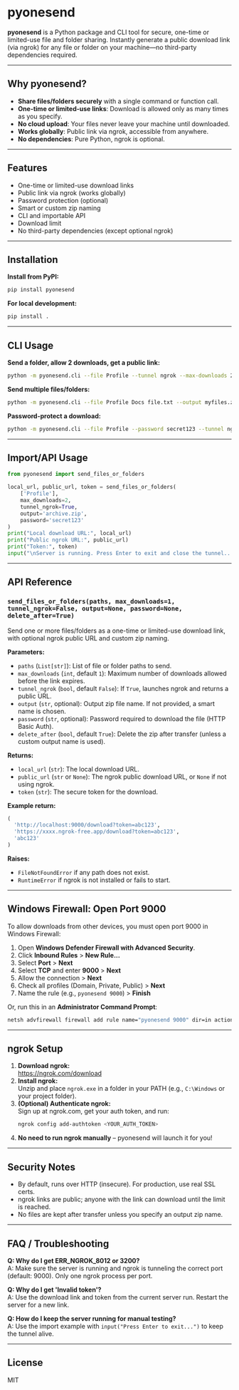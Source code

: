 # pyonesend

**pyonesend** is a Python package and CLI tool for secure, one-time or limited-use file and folder sharing. Instantly generate a public download link (via ngrok) for any file or folder on your machine—no third-party dependencies required.

---

## Why pyonesend?
- **Share files/folders securely** with a single command or function call.
- **One-time or limited-use links**: Download is allowed only as many times as you specify.
- **No cloud upload**: Your files never leave your machine until downloaded.
- **Works globally**: Public link via ngrok, accessible from anywhere.
- **No dependencies**: Pure Python, ngrok is optional.

---

## Features
- One-time or limited-use download links
- Public link via ngrok (works globally)
- Password protection (optional)
- Smart or custom zip naming
- CLI and importable API
- Download limit
- No third-party dependencies (except optional ngrok)

---

## Installation

**Install from PyPI:**
```sh
pip install pyonesend
```

**For local development:**
```sh
pip install .
```

---

## CLI Usage

**Send a folder, allow 2 downloads, get a public link:**
```sh
python -m pyonesend.cli --file Profile --tunnel ngrok --max-downloads 2 --output archive.zip
```

**Send multiple files/folders:**
```sh
python -m pyonesend.cli --file Profile Docs file.txt --output myfiles.zip --tunnel ngrok
```

**Password-protect a download:**
```sh
python -m pyonesend.cli --file Profile --password secret123 --tunnel ngrok
```

---

## Import/API Usage

```python
from pyonesend import send_files_or_folders

local_url, public_url, token = send_files_or_folders(
    ['Profile'],
    max_downloads=2,
    tunnel_ngrok=True,
    output='archive.zip',
    password='secret123'
)
print("Local download URL:", local_url)
print("Public ngrok URL:", public_url)
print("Token:", token)
input("\nServer is running. Press Enter to exit and close the tunnel...")
```

---

## API Reference

### `send_files_or_folders(paths, max_downloads=1, tunnel_ngrok=False, output=None, password=None, delete_after=True)`

Send one or more files/folders as a one-time or limited-use download link, with optional ngrok public URL and custom zip naming.

**Parameters:**
- `paths` (`List[str]`): List of file or folder paths to send.
- `max_downloads` (`int`, default `1`): Maximum number of downloads allowed before the link expires.
- `tunnel_ngrok` (`bool`, default `False`): If `True`, launches ngrok and returns a public URL.
- `output` (`str`, optional): Output zip file name. If not provided, a smart name is chosen.
- `password` (`str`, optional): Password required to download the file (HTTP Basic Auth).
- `delete_after` (`bool`, default `True`): Delete the zip after transfer (unless a custom output name is used).

**Returns:**
- `local_url` (`str`): The local download URL.
- `public_url` (`str` or `None`): The ngrok public download URL, or `None` if not using ngrok.
- `token` (`str`): The secure token for the download.

**Example return:**
```python
(
  'http://localhost:9000/download?token=abc123',
  'https://xxxx.ngrok-free.app/download?token=abc123',
  'abc123'
)
```

**Raises:**
- `FileNotFoundError` if any path does not exist.
- `RuntimeError` if ngrok is not installed or fails to start.

---

## Windows Firewall: Open Port 9000

To allow downloads from other devices, you must open port 9000 in Windows Firewall:

1. Open **Windows Defender Firewall with Advanced Security**.
2. Click **Inbound Rules** > **New Rule...**
3. Select **Port** > **Next**
4. Select **TCP** and enter **9000** > **Next**
5. Allow the connection > **Next**
6. Check all profiles (Domain, Private, Public) > **Next**
7. Name the rule (e.g., `pyonesend 9000`) > **Finish**

Or, run this in an **Administrator Command Prompt**:
```sh
netsh advfirewall firewall add rule name="pyonesend 9000" dir=in action=allow protocol=TCP localport=9000
```

---

## ngrok Setup

1. **Download ngrok:**  
   https://ngrok.com/download
2. **Install ngrok:**  
   Unzip and place `ngrok.exe` in a folder in your PATH (e.g., `C:\Windows` or your project folder).
3. **(Optional) Authenticate ngrok:**  
   Sign up at ngrok.com, get your auth token, and run:
   ```sh
   ngrok config add-authtoken <YOUR_AUTH_TOKEN>
   ```
4. **No need to run ngrok manually** – pyonesend will launch it for you!

---

## Security Notes
- By default, runs over HTTP (insecure). For production, use real SSL certs.
- ngrok links are public; anyone with the link can download until the limit is reached.
- No files are kept after transfer unless you specify an output zip name.

---

## FAQ / Troubleshooting

**Q: Why do I get ERR_NGROK_8012 or 3200?**  
A: Make sure the server is running and ngrok is tunneling the correct port (default: 9000). Only one ngrok process per port.

**Q: Why do I get 'Invalid token'?**  
A: Use the download link and token from the current server run. Restart the server for a new link.

**Q: How do I keep the server running for manual testing?**  
A: Use the import example with `input("Press Enter to exit...")` to keep the tunnel alive.

---

## License
MIT 